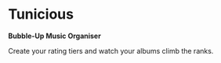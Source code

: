 # Tunicious

**Bubble-Up Music Organiser**

Create your rating tiers and watch your albums climb the ranks.